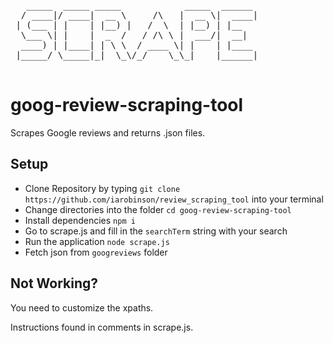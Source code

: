 <pre>
   _____  _____ _____            _____  ______ 
  / ____|/ ____|  __ \     /\   |  __ \|  ____|
 | (___ | |    | |__) |   /  \  | |__) | |__   
  \___ \| |    |  _  /   / /\ \ |  ___/|  __|  
  ____) | |____| | \ \  / ____ \| |    | |____ 
 |_____/ \_____|_|  \_\/_/    \_\_|    |______|
                                               
</pre>

# goog-review-scraping-tool

Scrapes Google reviews and returns .json files.

## Setup

- Clone Repository by typing `git clone https://github.com/iarobinson/review_scraping_tool` into your terminal
- Change directories into the folder `cd goog-review-scraping-tool`
- Install dependencies `npm i`
- Go to scrape.js and fill in the `searchTerm` string with your search
- Run the application `node scrape.js`
- Fetch json from `googreviews` folder

## Not Working?

You need to customize the xpaths.

Instructions found in comments in scrape.js.